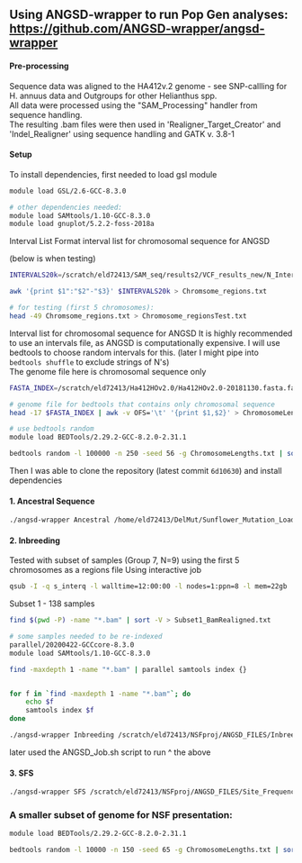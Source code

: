 ## Using ANGSD-wrapper to run Pop Gen analyses: https://github.com/ANGSD-wrapper/angsd-wrapper  

#### Pre-processing

Sequence data was aligned to the HA412v.2 genome - see SNP-callling for H. annuus data and Outgroups for other Helianthus spp.  
All data were processed using the "SAM_Processing" handler from sequence handling.  
The resulting .bam files were then used in 'Realigner_Target_Creator' and 'Indel_Realigner' using sequence handling and GATK v. 3.8-1

#### Setup

To install dependencies, first needed to load gsl module
```bash
module load GSL/2.6-GCC-8.3.0

# other dependencies needed:
module load SAMtools/1.10-GCC-8.3.0
module load gnuplot/5.2.2-foss-2018a
```

Interval List
Format interval list for chromosomal sequence for ANGSD

(below is when testing)
```bash
INTERVALS20k=/scratch/eld72413/SAM_seq/results2/VCF_results_new/N_Intervals/INTERVALS_20k_atNs.bed

awk '{print $1":"$2"-"$3}' $INTERVALS20k > Chromsome_regions.txt

# for testing (first 5 chromosomes):
head -49 Chromsome_regions.txt > Chromosome_regionsTest.txt

```

Interval list for chromosomal sequence for ANGSD
It is highly recommended to use an intervals file, as ANGSD is computationally expensive. I will use bedtools to choose random intervals for this. (later I might pipe into `bedtools shuffle` to exclude strings of N's)  
The genome file here is chromosomal sequence only
```bash
FASTA_INDEX=/scratch/eld72413/Ha412HOv2.0/Ha412HOv2.0-20181130.fasta.fai

# genome file for bedtools that contains only chromosomal sequence
head -17 $FASTA_INDEX | awk -v OFS='\t' '{print $1,$2}' > ChromosomeLengths.txt

# use bedtools random
module load BEDTools/2.29.2-GCC-8.2.0-2.31.1

bedtools random -l 100000 -n 250 -seed 56 -g ChromosomeLengths.txt | sort -V | awk '{print $1":"$2"-"$3}' > Random250x100k_regions.txt
```

Then I was able to clone the repository (latest commit `6d10630`) and install dependencies

#### 1. Ancestral Sequence

```bash
./angsd-wrapper Ancestral /home/eld72413/DelMut/Sunflower_Mutation_Load/ANGSD/ConfigFiles/Ancestral_Sequence_Config 
```

#### 2. Inbreeding
Tested with subset of samples (Group 7, N=9) using the first 5 chromosomes as a regions file
Using interactive job
```bash
qsub -I -q s_interq -l walltime=12:00:00 -l nodes=1:ppn=8 -l mem=22gb
```

Subset 1 - 138 samples
```bash
find $(pwd -P) -name "*.bam" | sort -V > Subset1_BamRealigned.txt

# some samples needed to be re-indexed
parallel/20200422-GCCcore-8.3.0
module load SAMtools/1.10-GCC-8.3.0

find -maxdepth 1 -name "*.bam" | parallel samtools index {}


for f in `find -maxdepth 1 -name "*.bam"`; do
	echo $f
	samtools index $f
done

```

```bash
./angsd-wrapper Inbreeding /scratch/eld72413/NSFproj/ANGSD_FILES/Inbreeding_Coefficients_Config
```
later used the ANGSD_Job.sh script to run ^ the above

#### 3. SFS
```bash
./angsd-wrapper SFS /scratch/eld72413/NSFproj/ANGSD_FILES/Site_Frequency_Spectrum_Config
```

### A smaller subset of genome for NSF presentation:
```bash
module load BEDTools/2.29.2-GCC-8.2.0-2.31.1

bedtools random -l 10000 -n 150 -seed 65 -g ChromosomeLengths.txt | sort -V | awk '{print $1":"$2"-"$3}' > GenomeSubset/Random150x10k_regions.txt
```